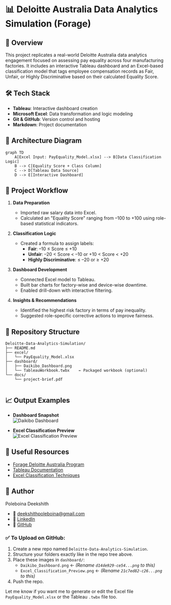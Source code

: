 # 📊 Deloitte Australia Data Analytics Simulation (Forage)

## 📌 Overview
This project replicates a real-world Deloitte Australia data analytics engagement focused on assessing pay equality across four manufacturing factories. It includes an interactive Tableau dashboard and an Excel-based classification model that tags employee compensation records as Fair, Unfair, or Highly Discriminative based on their calculated Equality Score.

## 🛠 Tech Stack
- **Tableau**: Interactive dashboard creation  
- **Microsoft Excel**: Data transformation and logic modeling  
- **Git & GitHub**: Version control and hosting  
- **Markdown**: Project documentation

## 🔧 Architecture Diagram
```mermaid
graph TD
    A[Excel Input: PayEquality_Model.xlsx] --> B[Data Classification Logic]
    B --> C[Equality Score + Class Column]
    C --> D[Tableau Data Source]
    D --> E[Interactive Dashboard]
```

## 🧠 Project Workflow

1. **Data Preparation**  
   - Imported raw salary data into Excel.  
   - Calculated an "Equality Score" ranging from –100 to +100 using role-based statistical indicators.

2. **Classification Logic**  
   - Created a formula to assign labels:  
     - **Fair**: –10 ≤ Score ≤ +10  
     - **Unfair**: –20 < Score < –10 or +10 < Score < +20  
     - **Highly Discriminative**: ≤ –20 or ≥ +20  

3. **Dashboard Development**  
   - Connected Excel model to Tableau.  
   - Built bar charts for factory-wise and device-wise downtime.  
   - Enabled drill-down with interactive filtering.

4. **Insights & Recommendations**  
   - Identified the highest risk factory in terms of pay inequality.  
   - Suggested role-specific corrective actions to improve fairness.

## 📂 Repository Structure


```
Deloitte-Data-Analytics-Simulation/
├── README.md
├── excel/
│   └── PayEquality_Model.xlsx
├── dashboard/
│   ├── Daikibo_Dashboard.png
│   └── TableauWorkbook.twbx    ← Packaged workbook (optional)
└── docs/
    └── project‑brief.pdf


```

## 📈 Output Examples

- **Dashboard Snapshot**  
  ![Daikibo Dashboard](<img width="1779" height="771" alt="Daikibo_Dashboard" src="https://github.com/user-attachments/assets/2dcd42d6-077b-4395-80de-213308a28c63" />)

- **Excel Classification Preview**  
  ![Excel Classification Preview](dashboard/Excel_Classification_Preview.png)

## 🔗 Useful Resources
- [Forage Deloitte Australia Program](https://www.theforage.com/virtual-internships/prototype/deloitte-data-analytics-au)  
- [Tableau Documentation](https://help.tableau.com/current/guides/e-learning/en-us/tableau-overview.html)  
- [Excel Classification Techniques](https://support.microsoft.com/en-us/excel)

## 👤 Author
Poleboina Deekshith  
- 📧 [deekshithpoleboina@gmail.com](mailto:deekshithpoleboina@gmail.com)  
- 🔗 [LinkedIn](https://linkedin.com/in/deekshithpoleboina)  
- 🐙 [GitHub](https://github.com/Deekshithpoleboina)


### ✅ To Upload on GitHub:
1. Create a new repo named `Deloitte-Data-Analytics-Simulation`.
2. Structure your folders exactly like in the repo tree above.
3. Place these images in `dashboard/`:
   - `Daikibo_Dashboard.png` ← *(Rename `d14de929-ce54...png` to this)*
   - `Excel_Classification_Preview.png` ← *(Rename `21c7ed82-c26...png` to this)*
4. Push the repo.

Let me know if you want me to generate or edit the Excel file `PayEquality_Model.xlsx` or the Tableau `.twbx` file too.

